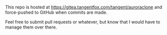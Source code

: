 This repo is hosted at https://gitea.tangentfox.com/tangent/auroraclone and force-pushed to GitHub when commits are made.

Feel free to submit pull requests or whatever, but know that I would have to manage them over there.